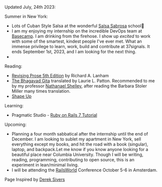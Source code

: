 Updated July, 24th 2023:

Summer in New York:
-  Lots of Cuban Style Salsa at the wonderful [Salsa Sabrosa](https://salsasabrosaschool.com/cuban_salsa_nyc_community/)  school💃 
- I am my enjoying my internship on the incredible DevOps team at [Basecamp](https://basecamp.com/). I am drinking from the firehose. I show up *excited* to work with some of the smartest, kindest people I've ever met. What an immense privilege to learn, work, build and contribute at 37signals.  It ends September 1st, 2023, and I am looking for the next thing. 
- 

Reading:
- [Revising Prose 5th Edition](https://www.google.com/search?q=revising+prose&oq=revising+prose&aqs=chrome.0.0i355i512j46i512j0i512j0i22i30l4j69i60.3401j1j7&sourceid=chrome&ie=UTF-8&si=ACFMAn_fyoqvdetnK4PTDdeMVBxO0yvdPqpxo5qdQvMGCperIxQYwbw6LnHuog83cSioZqe9MaBlBb84_rbsGZZhz06XkjRaXxZSmwgvNisegHACbsBdTrg%3D&ictx=1&ved=2ahUKEwijs5XNjaWAAxUKpIkEHd9HBqAQ_coHegQISBAD) by Richard A. Lanham
- [The Bhagavad Gita](https://www.amazon.com/Bhagavad-Gita-Penguin-Classics-ebook/dp/B00J2IBRNU/) translated by Laurie L. Patton. Recommended to me by my professor [Nathanael Shelley](https://barnard.edu/profiles/nathanael-shelley), after reading the Barbara Stoler Miller many times translation. 
- [Shape Up](https://basecamp.com/shapeup)

Learning:
- Pragmatic Studio - [Ruby on Rails 7 Tutorial](https://pragmaticstudio.com/courses/rails)

Upcoming: 
- Planning a four month sabbatical after the internship until the end of December. I am looking to sublet my apartment in New York, sell everything except my books, and hit the road with a book (singular), laptop, and backpack.Let me know if you know anyone looking for a beautiful place near Columbia University. Though I will be writing, reading, programming, contributing to open source, this is an experiment in lean/minimal living. 
- I will be attending the [RailsWorld](https://rubyonrails.org/world) Conference October 5-6 in Amsterdam. 

Page Inspired by [Derek Sivers](https://sive.rs/)

